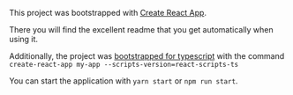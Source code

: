 This project was bootstrapped with [Create React App](https://github.com/facebookincubator/create-react-app).

There you will find the excellent readme that you get automatically when using it.

Additionally, the project was [bootstrapped for typescript](https://github.com/wmonk/create-react-app-typescript) with the command `create-react-app my-app --scripts-version=react-scripts-ts`

You can start the application with `yarn start` or `npm run start`. 